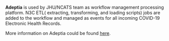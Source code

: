 **Adeptia** is used by JHU/NCATS team as workflow management processing platform. N3C ETL( extracting, transforming, and loading scripts) jobs are added to the workflow and managed as events for all incoming COVID-19 Electronic Health Records.

More information on Adeptia could be found [here](https://adeptia.com/).
